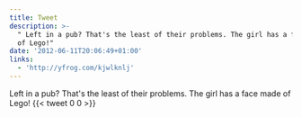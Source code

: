 ```yaml
---
title: Tweet
description: >-
  " Left in a pub? That's the least of their problems. The girl has a face made
  of Lego!"
date: '2012-06-11T20:06:49+01:00'
links:
  - 'http://yfrog.com/kjwlknlj'
---
```

 Left in a pub? That's the least of their problems. The girl has a face made of Lego!
      {{< tweet 0 0 >}}
    
